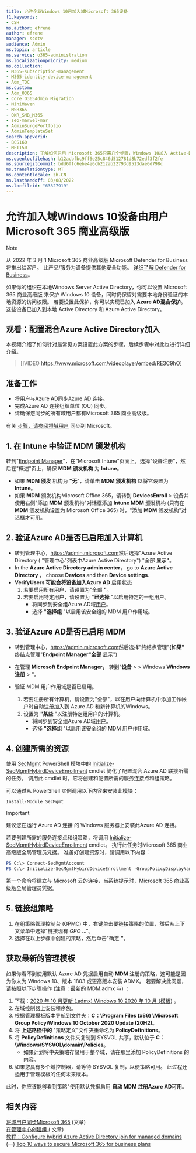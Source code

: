 ```yaml
---
title: 允许企业Windows 10已加入域Microsoft 365设备
f1.keywords:
- CSH
ms.author: efrene
author: efrene
manager: scotv
audience: Admin
ms.topic: article
ms.service: o365-administration
ms.localizationpriority: medium
ms.collection:
- M365-subscription-management
- M365-identity-device-management
- Adm_TOC
ms.custom:
- Adm_O365
- Core_O365Admin_Migration
- MiniMaven
- MSB365
- OKR_SMB_M365
- seo-marvel-mar
- AdminSurgePortfolio
- AdminTemplateSet
search.appverid:
- BCS160
- MET150
description: 了解如何启用 Microsoft 365只需几个步骤，Windows 10加入 Active-Directory 的设备。
ms.openlocfilehash: b12acbfbc9ff6e25c846d512781d8b72edf3f2fe
ms.sourcegitcommit: bdd6ffc6ebe4e6cb212ab22793d9513dae6d798c
ms.translationtype: MT
ms.contentlocale: zh-CN
ms.lasthandoff: 03/08/2022
ms.locfileid: "63327919"
---
```

# <a name="enable-domain-joined-windows-10-devices-to-be-managed-by-microsoft-365-business-premium"></a>允许加入域Windows 10设备由用户Microsoft 365 商业高级版

> [!NOTE]
> 从 2022 年 3 月 1 Microsoft 365 商业高级版 Microsoft Defender for Business 将推出给客户。 此产品/服务为设备提供其他安全功能。 [详细了解 Defender for Business](../../security/defender-business/mdb-overview.md)。

如果你的组织在本地Windows Server Active Directory，你可以设置 Microsoft 365 商业高级版 来保护 Windows 10 设备，同时仍保留对需要本地身份验证的本地资源的访问权限。
若要设置此保护，你可以实现已加入 **Azure AD混合保护**。 这些设备已加入到本地 Active Directory 和 Azure Active Directory。

## <a name="watch-configure-hybrid-azure-active-directory-join"></a>观看：配置混合Azure Active Directory加入

本视频介绍了如何针对最常见方案设置此方案的步骤，后续步骤中对此也进行详细介绍。

> [!VIDEO https://www.microsoft.com/videoplayer/embed/RE3C9hO]
  
## <a name="before-you-begin"></a>准备工作

- 将用户与Azure AD同步Azure AD 连接。
- 完成Azure AD 连接组织单位 (OU) 同步。
- 请确保您同步的所有域用户都有Microsoft 365 商业高级版。

有关 [步骤，请参阅将域用户](manage-domain-users.md) 同步到 Microsoft。

## <a name="1-verify-mdm-authority-in-intune"></a>1. 在 Intune 中验证 MDM 颁发机构

转到"[Endpoint Manager](https://endpoint.microsoft.com/#blade/Microsoft_Intune_Enrollment/EnrollmentMenu/overview)"，在"Microsoft Intune"页面上，选择"设备注册"，然后在"概述"页上，确保 **MDM 颁发机构** 为 **Intune**。

- 如果 **MDM 颁发** 机构为 **"无**"，请单击 **MDM 颁发机构** 以将它设置为 **Intune**。
- 如果 **MDM** 颁发机构Microsoft Office 365，请转到 **DevicesEnroll** >  设备并使用右侧"添加 **MDM** 颁发机构"对话框添加 **Intune MDM** 颁发机构 (只有在 **MDM** 颁发机构设置为 Microsoft Office 365) 时，"添加 **MDM** 颁发机构"对话框才可用。

## <a name="2-verify-azure-ad-is-enabled-for-joining-computers"></a>2. 验证Azure AD是否已启用加入计算机

- 转到管理中心，<a href="https://go.microsoft.com/fwlink/p/?linkid=2024339" target="_blank">https://admin.microsoft.com</a>然后选择"Azure Active Directory ( "管理中心"列表中Azure Active Directory") "全部 **显示"**。 
- In the **Azure Active Directory admin center**， go to **Azure Active Directory** ， choose **Devices** and then **Device settings**.
- **VerifyUsers 可能会将设备加入Azure AD** 启用状态 
    1. 若要启用所有用户，请设置为"全部 **"**。
    2. 若要启用特定用户，请设置为 **"已选择** "以启用特定的一组用户。
        - 将同步到安全组Azure AD域[用户](../../admin/create-groups/create-groups.md)。
        - 选择 **"选择组** "以启用该安全组的 MDM 用户作用域。

## <a name="3-verify-azure-ad-is-enabled-for-mdm"></a>3. 验证Azure AD是否已启用 MDM

- 转到管理中心，<a href="https://go.microsoft.com/fwlink/p/?linkid=2024339" target="_blank">https://admin.microsoft.com</a>然后选择"终结点管理"**(如果"** 终结点管理"**Endpoint Manager"全部** 显示") 
- 在管理 **Microsoft Endpoint Manager，** 转到"**设备** >  > Windows **Windows注册** > **"**。
- 验证 MDM 用户作用域是否已启用。

    1. 若要注册所有计算机，请设置为"全部"，以在用户向计算机中添加工作帐户时自动注册加入到 Azure AD 和新计算机的Windows。
    2. 设置为 **"某些** "以注册特定组用户的计算机。
        -  将同步到安全组Azure AD域[用户](../create-groups/create-groups.md)。
        -  选择 **"选择组** "以启用该安全组的 MDM 用户作用域。

## <a name="4-create-the-required-resources"></a>4. 创建所需的资源 

使用 [SecMgmt](https://www.powershellgallery.com/packages/SecMgmt) PowerShell 模块中的 [Initialize-SecMgmtHybirdDeviceEnrollment](https://github.com/microsoft/secmgmt-open-powershell/blob/master/docs/help/Initialize-SecMgmtHybirdDeviceEnrollment.md) cmdlet 简化了配置混合 Azure AD 联接所需的任务。[](/azure/active-directory/devices/hybrid-azuread-join-managed-domains#configure-hybrid-azure-ad-join) 调用此 cmdlet 时，它将创建和配置所需的服务连接点和组策略。

可以通过从 PowerShell 实例调用以下内容来安装此模块：

```powershell
Install-Module SecMgmt
```

> [!IMPORTANT]
> 建议您在运行 Azure AD 连接 的 Windows 服务器上安装此Azure AD 连接。

若要创建所需的服务连接点和组策略，将调用  [Initialize-SecMgmtHybirdDeviceEnrollment](https://github.com/microsoft/secmgmt-open-powershell/blob/master/docs/help/Initialize-SecMgmtHybirdDeviceEnrollment.md) cmdlet。 执行此任务时Microsoft 365 商业高级版全局管理员凭据。 准备好创建资源时，请调用以下内容：

```powershell
PS C:\> Connect-SecMgmtAccount
PS C:\> Initialize-SecMgmtHybirdDeviceEnrollment -GroupPolicyDisplayName 'Device Management'
```

第一个命令将建立与 Microsoft 云的连接，当系统提示时，Microsoft 365 商业高级版全局管理员凭据。

## <a name="5-link-the-group-policy"></a>5. 链接组策略

1. 在组策略管理控制台 (GPMC) 中，右键单击要链接策略的位置，然后从上下文菜单中选择"链接现有 *GPO* ..."。
2. 选择在以上步骤中创建的策略，然后单击"确定 **"**。

## <a name="get-the-latest-administrative-templates"></a>获取最新的管理模板

如果你看不到使用默认 Azure AD 凭据启用自动 **MDM** 注册的策略，这可能是因为你未为 Windows 10、版本 1803 或更高版本安装 ADMX。 若要解决此问题，请按照以下步骤操作 (注意：最新的 MDM.admx 与) ：

1. 下载：[2020 年 10 月更新 (.admx) Windows 10 2020 年 10 月 (模板](https://www.microsoft.com/download/102157)) 。
2. 在域控制器上安装程序包。
3. 根据管理模板版本导航到文件夹：**C：\Program Files (x86) \Microsoft Group Policy\Windows 10 October 2020 Update (20H2)**。
4. 将 **上述路径中的** "策略定义"文件夹重命名为 **PolicyDefinitions**。
5. 将 **PolicyDefinitions** 文件夹复制到 SYSVOL 共享，默认位于 **C：\Windows\SYSVOL\domain\Policies**。
   - 如果计划将中央策略存储用于整个域，请在那里添加 PolicyDefinitions 的内容。
6. 如果您具有多个域控制器，请等待 SYSVOL 复制，以便策略可用。 此过程还适用于管理模板的任何未来版本。

此时，你应该能够看到策略"使用默认凭据启用 **自动 MDM 注册Azure AD可用**。

## <a name="related-content"></a>相关内容

[将域用户同步Microsoft 365](manage-domain-users.md) (文章) \
[在管理中心创建组 (](../create-groups/create-groups.md) 文章) \
[教程：Configure hybrid Azure Active Directory join for managed domains](/azure/active-directory/devices/hybrid-azuread-join-managed-domains) (一) [Top 10 ways to secure Microsoft 365 for business plans](../security-and-compliance/secure-your-business-data.md)
